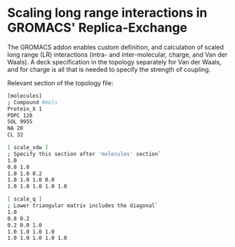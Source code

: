 # Scaling long range interactions in GROMACS' Replica-Exchange

The GROMACS addon enables custom definition, and calculation of scaled long range (LR) interactions (intra- and inter-molecular, charge, and Van der Waals). A deck specification in the topology separately for Van der Waals, and for charge is all that is needed to specify the strength of coupling.

Relevant section of the topology file:
```sh
[molecules]
; Compound #mols
Protein_X 1
POPC 128
SOL 9955
NA 28
CL 32

[ scale_vdw ]
; Specify this section after 'molecules' section`
1.0
0.8 1.0
1.0 1.0 0.2
1.0 1.0 1.0 0.0
1.0 1.0 1.0 1.0 1.0

[ scale_q ]
; Lower triangular matrix includes the diagonal`
1.0
0.8 0.2
0.2 0.0 1.0
1.0 1.0 1.0 1.0
1.0 1.0 1.0 1.0 1.0
```
